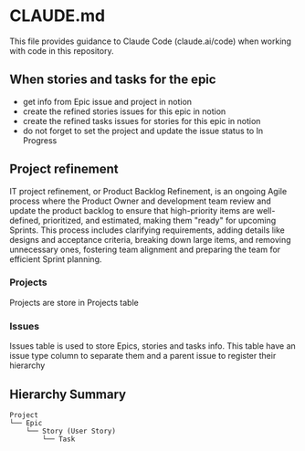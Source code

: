 # CLAUDE.md

This file provides guidance to Claude Code (claude.ai/code) when working with code in this repository.

## When stories and tasks for the epic

- get info from Epic issue and project in notion
- create the refined stories issues for this epic in notion
- create the refined tasks issues for stories for this epic in notion
- do not forget to set the project and update the issue status to In Progress

## Project refinement

IT project refinement, or Product Backlog Refinement, is an ongoing Agile process where the Product Owner and development team review and update the product backlog to ensure that high-priority items are well-defined, prioritized, and estimated, making them "ready" for upcoming Sprints. This process includes clarifying requirements, adding details like designs and acceptance criteria, breaking down large items, and removing unnecessary ones, fostering team alignment and preparing the team for efficient Sprint planning.

### Projects

Projects are store in Projects table

### Issues

Issues table is used to store Epics, stories and tasks info. This table have an issue type column to separate them and a parent issue to register their hierarchy

## Hierarchy Summary

```
Project
└── Epic
    └── Story (User Story)
        └── Task
```
